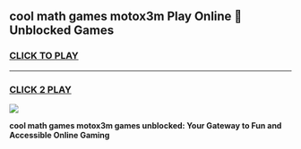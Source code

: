 
## cool math games motox3m Play Online 👋 Unblocked Games
<h3>
<a href="https://news.freeplayer.one?title=cool_math_games_motox3m&ref=17CMG">CLICK TO PLAY</a></h3>
<hr>

<h3>
<a href="https://news.freeplayer.one?title=cool_math_games_motox3m&ref=17CMG">CLICK 2 PLAY</a>
  
</h3>

<a href="https://news.freeplayer.one?title=cool_math_games_motox3m&ref=17CMG/"><img src="https://clearcache.store/games.png"></a>


**cool math games motox3m games unblocked: Your Gateway to Fun and Accessible Online Gaming**
